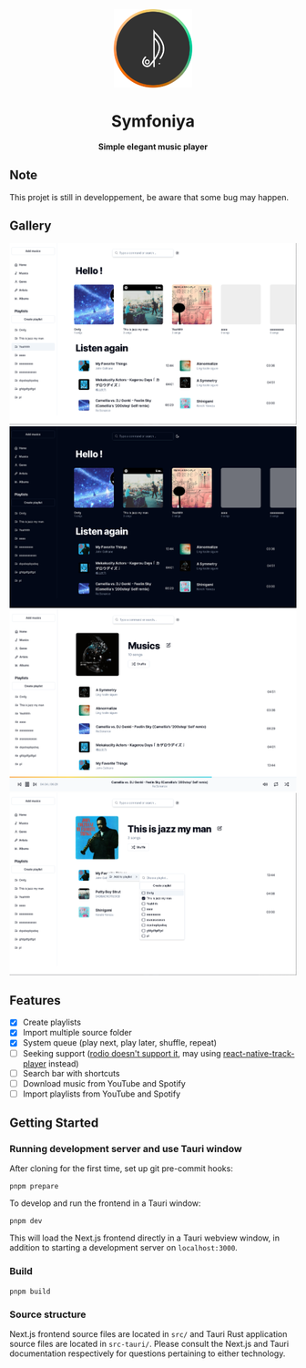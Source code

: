<p align="center">
    <img src=public/symfoniya_logo.png width=138/>
</p>
<h1 align="center">Symfoniya</h1>
<p align="center"><strong>Simple elegant music player</strong></p>

## Note
This projet is still in developpement, be aware that some bug may happen.

## Gallery
![Home](public/white_home_screen.png)
![Home](public/black_home_screen.png)
![Musics](public/musics_screen.png)
![Playlist example screen](public/playlist_screen.png)

## Features
- [x] Create playlists
- [x] Import multiple source folder
- [x] System queue (play next, play later, shuffle, repeat)
- [ ] Seeking support ([rodio doesn't support it](https://www.google.com/search?client=firefox-b-d&q=rodio+seeking), may using [react-native-track-player](https://github.com/doublesymmetry/react-native-track-player) instead)
- [ ] Search bar with shortcuts
- [ ] Download music from YouTube and Spotify
- [ ] Import playlists from YouTube and Spotify

## Getting Started

### Running development server and use Tauri window

After cloning for the first time, set up git pre-commit hooks:

```shell
pnpm prepare
```

To develop and run the frontend in a Tauri window:

```shell
pnpm dev
```

This will load the Next.js frontend directly in a Tauri webview window, in addition to
starting a development server on `localhost:3000`.

### Build

```shell
pnpm build
```

### Source structure

Next.js frontend source files are located in `src/` and Tauri Rust application source
files are located in `src-tauri/`. Please consult the Next.js and Tauri documentation
respectively for questions pertaining to either technology.



